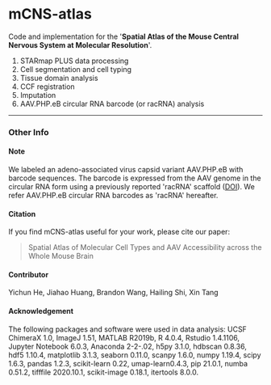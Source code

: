 # mCNS-atlas

Code and implementation for the '**Spatial Atlas of the Mouse Central Nervous System at Molecular Resolution**'. 


1. STARmap PLUS data processing
2. Cell segmentation and cell typing
3. Tissue domain analysis
4. CCF registration
5. Imputation
6. AAV.PHP.eB circular RNA barcode (or racRNA) analysis

***


### Other Info

#### Note
We labeled an adeno-associated virus capsid variant AAV.PHP.eB with barcode sequences. The barcode is expressed from the AAV genome in the circular RNA form using a previously reported 'racRNA' scaffold ([DOI](10.1038/s41587-019-0090-6)). We refer AAV.PHP.eB circular RNA barcodes as 'racRNA' hereafter.

#### Citation

If you find mCNS-atlas useful for your work, please cite our paper: 

> Spatial Atlas of Molecular Cell Types and AAV Accessibility across the Whole Mouse Brain


#### Contributor

Yichun He, Jiahao Huang, Brandon Wang, Hailing Shi, Xin Tang


#### Acknowledgement

The following packages and software were used in data analysis: UCSF ChimeraX 1.0, ImageJ 1.51, MATLAB R2019b, R 4.0.4, Rstudio 1.4.1106, Jupyter Notebook 6.0.3, Anaconda 2-2-.02, h5py 3.1.0, hdbscan 0.8.36, hdf5 1.10.4, matplotlib 3.1.3, seaborn 0.11.0, scanpy 1.6.0, numpy 1.19.4, scipy 1.6.3, pandas 1.2.3, scikit-learn 0.22, umap-learn0.4.3, pip 21.0.1, numba 0.51.2, tifffile 2020.10.1, scikit-image 0.18.1, itertools 8.0.0. 

